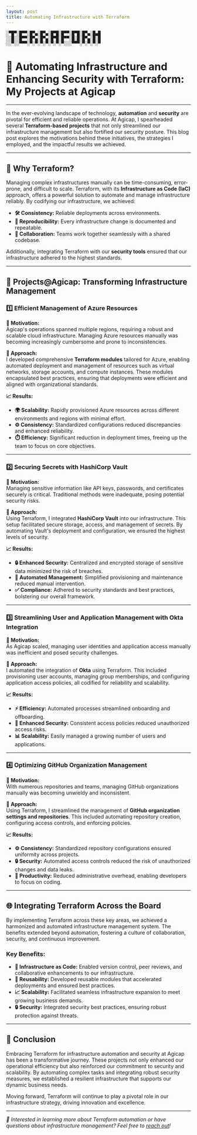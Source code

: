 ```yaml
---
layout: post
title: Automating Infrastructure with Terraform
---
```


```plaintext
░▀█▀░█▀▀░█▀▄░█▀▄░█▀█░█▀▀░█▀█░█▀▄░█▄█
░░█░░█▀▀░█▀▄░█▀▄░█▀█░█▀▀░█░█░█▀▄░█░█
░░▀░░▀▀▀░▀░▀░▀░▀░▀░▀░▀░░░▀▀▀░▀░▀░▀░▀
```

# **🤖 Automating Infrastructure and Enhancing Security with Terraform: My Projects at Agicap**

---

In the ever-evolving landscape of technology, **automation** and **security** are pivotal for efficient and reliable operations. At Agicap, I spearheaded several **Terraform-based projects** that not only streamlined our infrastructure management but also fortified our security posture. This blog post explores the motivations behind these initiatives, the strategies I employed, and the impactful results we achieved.

---

## **🌟 Why Terraform?**

Managing complex infrastructures manually can be time-consuming, error-prone, and difficult to scale. Terraform, with its **Infrastructure as Code (IaC)** approach, offers a powerful solution to automate and manage infrastructure reliably. By codifying our infrastructure, we achieved:

- **🛠️ Consistency:** Reliable deployments across environments.
- **📜 Reproducibility:** Every infrastructure change is documented and repeatable.
- **🤝 Collaboration:** Teams work together seamlessly with a shared codebase.

Additionally, integrating Terraform with our **security tools** ensured that our infrastructure adhered to the highest standards.

---

## **🚀 Projects@Agicap: Transforming Infrastructure Management**

### **1️⃣ Efficient Management of Azure Resources**

**📌 Motivation:**  
Agicap's operations spanned multiple regions, requiring a robust and scalable cloud infrastructure. Managing Azure resources manually was becoming increasingly cumbersome and prone to inconsistencies.

**🔧 Approach:**  
I developed comprehensive **Terraform modules** tailored for Azure, enabling automated deployment and management of resources such as virtual networks, storage accounts, and compute instances. These modules encapsulated best practices, ensuring that deployments were efficient and aligned with organizational standards.

**📈 Results:**  
- **🌍 Scalability:** Rapidly provisioned Azure resources across different environments and regions with minimal effort.
- **⚙️ Consistency:** Standardized configurations reduced discrepancies and enhanced reliability.
- **⏱️ Efficiency:** Significant reduction in deployment times, freeing up the team to focus on core objectives.

---

### **2️⃣ Securing Secrets with HashiCorp Vault**

**📌 Motivation:**  
Managing sensitive information like API keys, passwords, and certificates securely is critical. Traditional methods were inadequate, posing potential security risks.

**🔧 Approach:**  
Using Terraform, I integrated **HashiCorp Vault** into our infrastructure. This setup facilitated secure storage, access, and management of secrets. By automating Vault's deployment and configuration, we ensured the highest levels of security.

**📈 Results:**  
- **🔒 Enhanced Security:** Centralized and encrypted storage of sensitive data minimized the risk of breaches.
- **🤖 Automated Management:** Simplified provisioning and maintenance reduced manual intervention.
- **✅ Compliance:** Adhered to security standards and best practices, bolstering our overall framework.

---

### **3️⃣ Streamlining User and Application Management with Okta Integration**

**📌 Motivation:**  
As Agicap scaled, managing user identities and application access manually was inefficient and posed security challenges.

**🔧 Approach:**  
I automated the integration of **Okta** using Terraform. This included provisioning user accounts, managing group memberships, and configuring application access policies, all codified for reliability and scalability.

**📈 Results:**  
- **⚡ Efficiency:** Automated processes streamlined onboarding and offboarding.
- **🔐 Enhanced Security:** Consistent access policies reduced unauthorized access risks.
- **📊 Scalability:** Easily managed a growing number of users and applications.

---

### **4️⃣ Optimizing GitHub Organization Management**

**📌 Motivation:**  
With numerous repositories and teams, managing GitHub organizations manually was becoming unwieldy and inconsistent.

**🔧 Approach:**  
Using Terraform, I streamlined the management of **GitHub organization settings and repositories**. This included automating repository creation, configuring access controls, and enforcing policies.

**📈 Results:**  
- **⚙️ Consistency:** Standardized repository configurations ensured uniformity across projects.
- **🔒 Security:** Automated access controls reduced the risk of unauthorized changes and data leaks.
- **🚀 Productivity:** Reduced administrative overhead, enabling developers to focus on coding.

---

## **🌐 Integrating Terraform Across the Board**

By implementing Terraform across these key areas, we achieved a harmonized and automated infrastructure management system. The benefits extended beyond automation, fostering a culture of collaboration, security, and continuous improvement.

### **Key Benefits:**
- **📜 Infrastructure as Code:** Enabled version control, peer reviews, and collaborative enhancements to our infrastructure.
- **🔁 Reusability:** Developed reusable modules that accelerated deployments and ensured best practices.
- **📈 Scalability:** Facilitated seamless infrastructure expansion to meet growing business demands.
- **🔒 Security:** Integrated security best practices, ensuring robust protection against threats.

---

## **🏁 Conclusion**

Embracing Terraform for infrastructure automation and security at Agicap has been a transformative journey. These projects not only enhanced our operational efficiency but also reinforced our commitment to security and scalability. By automating complex tasks and integrating robust security measures, we established a resilient infrastructure that supports our dynamic business needs.

Moving forward, Terraform will continue to play a pivotal role in our infrastructure strategy, driving innovation and excellence.

---

*🌟 Interested in learning more about Terraform automation or have questions about infrastructure management? Feel free to [reach out](./contact/)!*